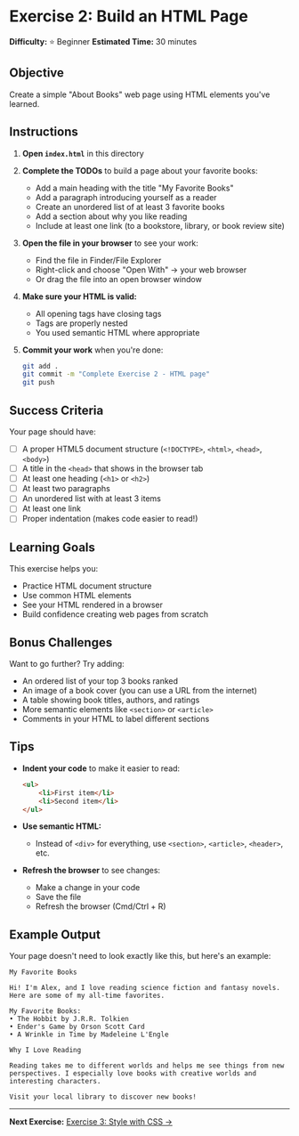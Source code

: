# Exercise 2: Build an HTML Page

**Difficulty:** ⭐ Beginner
**Estimated Time:** 30 minutes

## Objective

Create a simple "About Books" web page using HTML elements you've learned.

## Instructions

1. **Open `index.html`** in this directory

2. **Complete the TODOs** to build a page about your favorite books:
   - Add a main heading with the title "My Favorite Books"
   - Add a paragraph introducing yourself as a reader
   - Create an unordered list of at least 3 favorite books
   - Add a section about why you like reading
   - Include at least one link (to a bookstore, library, or book review site)

3. **Open the file in your browser** to see your work:
   - Find the file in Finder/File Explorer
   - Right-click and choose "Open With" → your web browser
   - Or drag the file into an open browser window

4. **Make sure your HTML is valid:**
   - All opening tags have closing tags
   - Tags are properly nested
   - You used semantic HTML where appropriate

5. **Commit your work** when you're done:
   ```bash
   git add .
   git commit -m "Complete Exercise 2 - HTML page"
   git push
   ```

## Success Criteria

Your page should have:
- [ ] A proper HTML5 document structure (`<!DOCTYPE>`, `<html>`, `<head>`, `<body>`)
- [ ] A title in the `<head>` that shows in the browser tab
- [ ] At least one heading (`<h1>` or `<h2>`)
- [ ] At least two paragraphs
- [ ] An unordered list with at least 3 items
- [ ] At least one link
- [ ] Proper indentation (makes code easier to read!)

## Learning Goals

This exercise helps you:
- Practice HTML document structure
- Use common HTML elements
- See your HTML rendered in a browser
- Build confidence creating web pages from scratch

## Bonus Challenges

Want to go further? Try adding:
- An ordered list of your top 3 books ranked
- An image of a book cover (you can use a URL from the internet)
- A table showing book titles, authors, and ratings
- More semantic elements like `<section>` or `<article>`
- Comments in your HTML to label different sections

## Tips

- **Indent your code** to make it easier to read:
  ```html
  <ul>
      <li>First item</li>
      <li>Second item</li>
  </ul>
  ```

- **Use semantic HTML:**
  - Instead of `<div>` for everything, use `<section>`, `<article>`, `<header>`, etc.

- **Refresh the browser** to see changes:
  - Make a change in your code
  - Save the file
  - Refresh the browser (Cmd/Ctrl + R)

## Example Output

Your page doesn't need to look exactly like this, but here's an example:

```
My Favorite Books

Hi! I'm Alex, and I love reading science fiction and fantasy novels. Here are some of my all-time favorites.

My Favorite Books:
• The Hobbit by J.R.R. Tolkien
• Ender's Game by Orson Scott Card
• A Wrinkle in Time by Madeleine L'Engle

Why I Love Reading

Reading takes me to different worlds and helps me see things from new perspectives. I especially love books with creative worlds and interesting characters.

Visit your local library to discover new books!
```

---

**Next Exercise:** [Exercise 3: Style with CSS →](../03-css-styling/)
